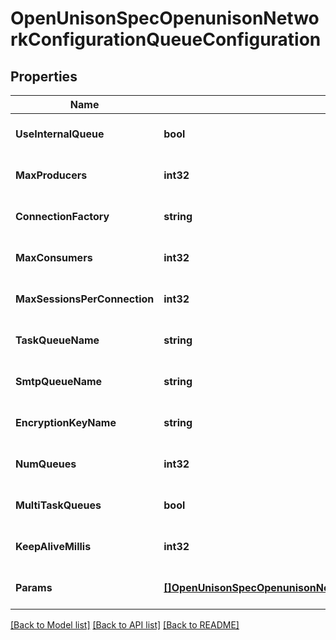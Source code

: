 # OpenUnisonSpecOpenunisonNetworkConfigurationQueueConfiguration

## Properties
Name | Type | Description | Notes
------------ | ------------- | ------------- | -------------
**UseInternalQueue** | **bool** |  | [optional] [default to null]
**MaxProducers** | **int32** |  | [optional] [default to null]
**ConnectionFactory** | **string** |  | [optional] [default to null]
**MaxConsumers** | **int32** |  | [optional] [default to null]
**MaxSessionsPerConnection** | **int32** |  | [optional] [default to null]
**TaskQueueName** | **string** |  | [optional] [default to null]
**SmtpQueueName** | **string** |  | [optional] [default to null]
**EncryptionKeyName** | **string** |  | [optional] [default to null]
**NumQueues** | **int32** |  | [optional] [default to null]
**MultiTaskQueues** | **bool** |  | [optional] [default to null]
**KeepAliveMillis** | **int32** |  | [optional] [default to null]
**Params** | [**[]OpenUnisonSpecOpenunisonNetworkConfigurationQueueConfigurationParams**](OpenUnison_spec_openunison_network_configuration_queue_configuration_params.md) |  | [optional] [default to null]

[[Back to Model list]](../README.md#documentation-for-models) [[Back to API list]](../README.md#documentation-for-api-endpoints) [[Back to README]](../README.md)

